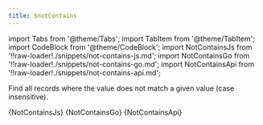 ```yaml
---
title: $notContains
---
```


import Tabs from '@theme/Tabs';
import TabItem from '@theme/TabItem';
import CodeBlock from '@theme/CodeBlock';
import NotContainsJs from '!!raw-loader!./snippets/not-contains-js.md';
import NotContainsGo from '!!raw-loader!./snippets/not-contains-go.md';
import NotContainsApi from '!!raw-loader!./snippets/not-contains-api.md';

Find all records where the value does not match a given value (case insensitive).

<Tabs>
  <TabItem value="javascript" label="Javascript" default>
    <CodeBlock className="language-jsx">
      {NotContainsJs}
    </CodeBlock>
  </TabItem>
  <TabItem value="go" label="Go" default>
    <CodeBlock className="language-jsx">
      {NotContainsGo}
    </CodeBlock>
  </TabItem>
  <TabItem value="API" label="API">
    <CodeBlock className="language-jsx" title="[GET]">
      {NotContainsApi}
    </CodeBlock>
  </TabItem>
</Tabs>
